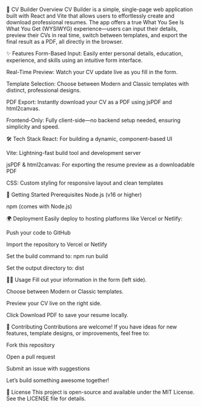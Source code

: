 📄 CV Builder
Overview
CV Builder is a simple, single-page web application built with React and Vite that allows users to effortlessly create and download professional resumes. The app offers a true What You See Is What You Get (WYSIWYG) experience—users can input their details, preview their CVs in real time, switch between templates, and export the final result as a PDF, all directly in the browser.

✨ Features
Form-Based Input: Easily enter personal details, education, experience, and skills using an intuitive form interface.

Real-Time Preview: Watch your CV update live as you fill in the form.

Template Selection: Choose between Modern and Classic templates with distinct, professional designs.

PDF Export: Instantly download your CV as a PDF using jsPDF and html2canvas.

Frontend-Only: Fully client-side—no backend setup needed, ensuring simplicity and speed.

🛠 Tech Stack
React: For building a dynamic, component-based UI

Vite: Lightning-fast build tool and development server

jsPDF & html2canvas: For exporting the resume preview as a downloadable PDF

CSS: Custom styling for responsive layout and clean templates

🚀 Getting Started
Prerequisites
Node.js (v16 or higher)

npm (comes with Node.js)

🌍 Deployment
Easily deploy to hosting platforms like Vercel or Netlify:

Push your code to GitHub

Import the repository to Vercel or Netlify

Set the build command to: npm run build

Set the output directory to: dist

🧑‍💻 Usage
Fill out your information in the form (left side).

Choose between Modern or Classic templates.

Preview your CV live on the right side.

Click Download PDF to save your resume locally.

🤝 Contributing
Contributions are welcome! If you have ideas for new features, template designs, or improvements, feel free to:

Fork this repository

Open a pull request

Submit an issue with suggestions

Let’s build something awesome together!

📄 License
This project is open-source and available under the MIT License. See the LICENSE file for details.
